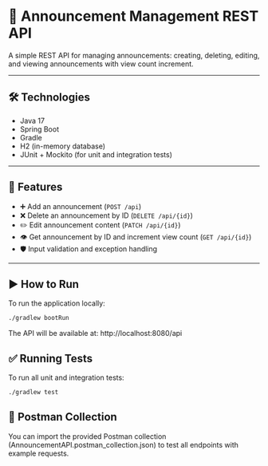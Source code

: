 # 📢 Announcement Management REST API

A simple REST API for managing announcements: creating, deleting, editing, and viewing announcements with view count increment.

---

## 🛠 Technologies

- Java 17  
- Spring Boot  
- Gradle  
- H2 (in-memory database)  
- JUnit + Mockito (for unit and integration tests)

---

## 🚀 Features

- ➕ Add an announcement (`POST /api`)
- ❌ Delete an announcement by ID (`DELETE /api/{id}`)
- ✏️ Edit announcement content (`PATCH /api/{id}`)
- 👁️ Get announcement by ID and increment view count (`GET /api/{id}`)
- 🛡️ Input validation and exception handling

---

## ▶️ How to Run

To run the application locally:

```bash
./gradlew bootRun
```

The API will be available at: http://localhost:8080/api

## ✅ Running Tests

To run all unit and integration tests:

```bash
./gradlew test
```
## 📂 Postman Collection
You can import the provided Postman collection (AnnouncementAPI.postman_collection.json) to test all endpoints with example requests.